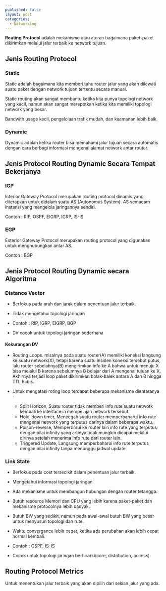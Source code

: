 ```yaml
---
published: false
layout: post
categories:
  - Networking
---
```

**Routing Protocol** adalah mekanisme atau aturan bagaimana paket-paket dikirimkan melalui jalur terbaik ke network tujuan.

## Jenis Routing Protocol

### Static

Static adalah bagaimana kita memberi tahu router jalur yang akan dilewati suatu paket dengan network tujuan tertentu secara manual.

Static routing akan sangat membantu ketika kita punya topologi network yang kecil, namun akan sangat merepotkan ketika kita memiliki topologi network yang besar.

Bandwith usage kecil, pengelolaan trafik mudah, dan keamanan lebih baik.

### Dynamic

Dynamic adalah ketika router bisa memahami jalur tujuan secara automatis dengan cara berbagi informasi mengenai alamat network antar router. 

## Jenis Protocol Routing Dynamic Secara Tempat Bekerjanya

### IGP

Interior Gateway Protocol merupakan routing protocol dinamis yang diterapkan untuk didalam suatu AS (Autonomus System). AS semacam instansi yang mengelola jaringannya sendiri. 

Contoh : RIP, OSPF, EIGRP, IGRP, IS-IS

### EGP

Exterior Gateway Protocol merupakan routing protocol yang digunakan untuk menghubungkan antar AS.

Contoh : BGP

## Jenis Protocol Routing Dynamic secara Algoritma

### Distance Vector

- Berfokus pada arah dan jarak dalam penentuan jalur terbaik.

- Tidak mengetahui topologi jaringan 

- Contoh : RIP, IGRP, EIGRP, BGP

- DV cocok untuk topologi jaringan sederhana

#### Kekurangan DV

- Routing Loops. misalnya pada suatu router(A) memiliki koneksi langsung ke suatu network(X), tetapi karena suatu insiden koneksi tersebut putus, lalu router sebelahnya(B) mengirimkan info ke A bahwa untuk menuju X bisa melalui B karena sebelumnya B belajar dari A mengenai tujuan ke X, Akhirnya terjadi loop paket dikirimkan bolak-balek antara A dan B hingga TTL habis. 

- Untuk mengatasi roting loop terdapat beberapa mekanisme diantaranya :
  - Split Horizon, Suatu router tidak memberi info rute suatu network kembali ke interface ia mempelajari network tersebut.
  - Hold-down timer, Mencegah suatu router memperbaharui info rute mengenai network yang terputus darinya dalam beberapa waktu.
  - Poison-reverse, Memperbarui ke router lain info rute yang terputus dengan nilai infinity yang artinya tidak mungkin dicapai melalui dirinya setelah menerima info rute dari router lain.
  - Triggered Update, Langsung memperbaharui info rute terputus dengan nilai infinity tanpa menunggu jadwal update.

### Link State

- Berfokus pada cost tersedikit dalam penentuan jalur terbaik.

- Mengetahui informasi topologi jaringan.

- Ada mekanisme untuk membangun hubungan dengan router tetangga.

- Butuh resource Memori dan CPU yang lebih karena paket-paket dan mekanisme protocolnya lebih banyak.

- Butuh BW yang sedikit, namun pada awal-awal butuh BW yang besar untuk menyusun topologi dan rute.

- Waktu convergance lebih cepat, ketika ada perubahan akan lebih cepat normal kembali.

- Contoh : OSPF, IS-IS

- Cocok untuk topologi jaringan berhirarki(core, distribution, access) 

## Routing Protocol Metrics
Untuk menentukan jalur terbaik yang akan dipilih dari sekian jalur yang ada.




